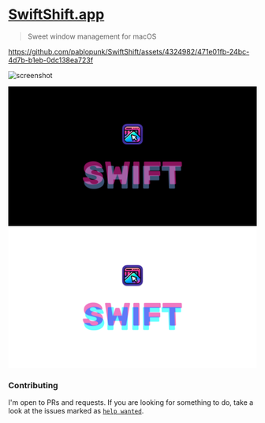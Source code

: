 # [SwiftShift.app](https://swiftshift.app)

> Sweet window management for macOS

https://github.com/pablopunk/SwiftShift/assets/4324982/471e01fb-24bc-4d7b-b1eb-0dc138ea723f

<img width="397" alt="screenshot" src="https://github.com/pablopunk/SwiftShift/assets/4324982/b793652c-b5ff-48e0-9eff-17db48f1637b">

![header](https://github.com/pablopunk/swiftshift.app/blob/main/public/header-dark.png?raw=true#gh-dark-mode-only)
![header](https://github.com/pablopunk/swiftshift.app/blob/main/public/header-light.png?raw=true#gh-light-mode-only)

### Contributing

I'm open to PRs and requests. If you are looking for something to do, take a look at the issues marked as [`help wanted`](https://github.com/pablopunk/SwiftShift/issues?q=is:issue+is:open+label:%22help+wanted%22).
